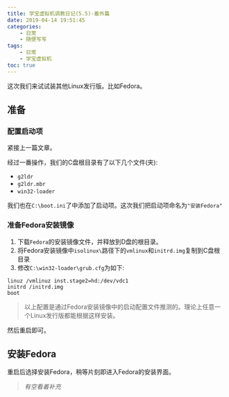```yaml
---
title: 学宝虚拟机调教日记(5.5)-番外篇
date: 2019-04-14 19:51:45
categories:
    - 日常
    - 随便写写
tags:
    - 日常
    - 学宝虚拟机
toc: true
---
```


这次我们来试试装其他Linux发行版。比如Fedora。

<!--more-->

## 准备

### 配置启动项

紧接上一篇文章。

经过一番操作，我们的C盘根目录有了以下几个文件(夹):

* `g2ldr`
* `g2ldr.mbr`
* `win32-loader`

我们也在`C:\boot.ini`了中添加了启动项。这次我们把启动项命名为`"安装Fedora"`

### 准备Fedora安装镜像

1. 下载`Fedora`的安装镜像文件，并释放到D盘的根目录。
2. 将Fedora安装镜像中`isolinux\`路径下的`vmlinux`和`initrd.img`复制到C盘根目录
3. 修改`C:\win32-loader\grub.cfg`为如下:

```pain
linuz /vmlinuz inst.stage2=hd:/dev/vdc1
initrd /initrd.img
boot
```

> 以上配置是通过Fedora安装镜像中的启动配置文件推测的。理论上任意一个Linux发行版都能根据这样安装。

然后重启即可。

## 安装Fedora

重启后选择安装Fedora，稍等片刻即进入Fedora的安装界面。

> _有空看着补充_
